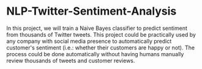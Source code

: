 # NLP-Twitter-Sentiment-Analysis
In this project, we will train a Naive Bayes classifier to predict sentiment from thousands of Twitter tweets. This project could be practically used by any company with social media presence to automatically predict customer's sentiment (i.e.: whether their customers are happy or not). The process could be done automatically without having humans manually review thousands of tweets and customer reviews. 
